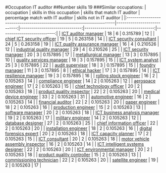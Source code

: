 #Occupation IT auditor
##Number skills 19
###Similar occupations:
| occupation                                                              |   skills in this occupation |   skills that match IT auditor |   percentage match with IT auditor |   skills not in IT auditor |
|:------------------------------------------------------------------------|----------------------------:|-------------------------------:|-----------------------------------:|---------------------------:|
| [ICT auditor manager](ICT_auditor_manager.md)                           |                          18 |                              6 |                           0.315789 |                         12 |
| [chief ICT security officer](chief_ICT_security_officer.md)             |                          19 |                              5 |                           0.263158 |                         14 |
| [ICT security consultant](ICT_security_consultant.md)                   |                          24 |                              5 |                           0.263158 |                         19 |
| [ICT quality assurance manager](ICT_quality_assurance_manager.md)       |                          16 |                              4 |                           0.210526 |                         12 |
| [industrial quality manager](industrial_quality_manager.md)             |                          29 |                              4 |                           0.210526 |                         25 |
| [ICT security manager](ICT_security_manager.md)                         |                          20 |                              3 |                           0.157895 |                         17 |
| [metallurgical manager](metallurgical_manager.md)                       |                          13 |                              3 |                           0.157895 |                         10 |
| [quality services manager](quality_services_manager.md)                 |                          18 |                              3 |                           0.157895 |                         15 |
| [ICT system analyst](ICT_system_analyst.md)                             |                          25 |                              3 |                           0.157895 |                         22 |
| [audit supervisor](audit_supervisor.md)                                 |                          18 |                              3 |                           0.157895 |                         15 |
| [foundry manager](foundry_manager.md)                                   |                          11 |                              3 |                           0.157895 |                          8 |
| [ethical hacker](ethical_hacker.md)                                     |                          17 |                              3 |                           0.157895 |                         14 |
| [ICT resilience manager](ICT_resilience_manager.md)                     |                          19 |                              3 |                           0.157895 |                         16 |
| [rolling stock engineer](rolling_stock_engineer.md)                     |                          16 |                              2 |                           0.105263 |                         14 |
| [compliance engineer](compliance_engineer.md)                           |                          14 |                              2 |                           0.105263 |                         12 |
| [aerospace engineer](aerospace_engineer.md)                             |                          17 |                              2 |                           0.105263 |                         15 |
| [chief technology officer](chief_technology_officer.md)                 |                          20 |                              2 |                           0.105263 |                         18 |
| [product quality inspector](product_quality_inspector.md)               |                          22 |                              2 |                           0.105263 |                         20 |
| [medical device engineer](medical_device_engineer.md)                   |                          33 |                              2 |                           0.105263 |                         31 |
| [automotive engineer](automotive_engineer.md)                           |                          16 |                              2 |                           0.105263 |                         14 |
| [financial auditor](financial_auditor.md)                               |                          22 |                              2 |                           0.105263 |                         20 |
| [paper engineer](paper_engineer.md)                                     |                          18 |                              2 |                           0.105263 |                         16 |
| [production engineer](production_engineer.md)                           |                          15 |                              2 |                           0.105263 |                         13 |
| [software manager](software_manager.md)                                 |                          20 |                              2 |                           0.105263 |                         18 |
| [ICT business analysis manager](ICT_business_analysis_manager.md)       |                          19 |                              2 |                           0.105263 |                         17 |
| [military engineer](military_engineer.md)                               |                          14 |                              2 |                           0.105263 |                         12 |
| [database designer](database_designer.md)                               |                          27 |                              2 |                           0.105263 |                         25 |
| [chief information officer](chief_information_officer.md)               |                          22 |                              2 |                           0.105263 |                         20 |
| [installation engineer](installation_engineer.md)                       |                          18 |                              2 |                           0.105263 |                         16 |
| [digital forensics expert](digital_forensics_expert.md)                 |                          20 |                              2 |                           0.105263 |                         18 |
| [ICT capacity planner](ICT_capacity_planner.md)                         |                          17 |                              2 |                           0.105263 |                         15 |
| [ICT consultant](ICT_consultant.md)                                     |                          20 |                              2 |                           0.105263 |                         18 |
| [motor vehicle assembly inspector](motor_vehicle_assembly_inspector.md) |                          16 |                              2 |                           0.105263 |                         14 |
| [ICT intelligent systems designer](ICT_intelligent_systems_designer.md) |                          22 |                              2 |                           0.105263 |                         20 |
| [ICT environmental manager](ICT_environmental_manager.md)               |                          20 |                              2 |                           0.105263 |                         18 |
| [product quality controller](product_quality_controller.md)             |                          15 |                              2 |                           0.105263 |                         13 |
| [commissioning technician](commissioning_technician.md)                 |                          22 |                              2 |                           0.105263 |                         20 |
| [satellite engineer](satellite_engineer.md)                             |                          19 |                              2 |                           0.105263 |                         17 |
